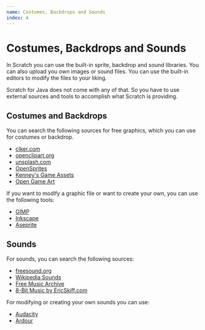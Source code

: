 ```yaml
---
name: Costumes, Backdrops and Sounds
index: 4
---
```


# Costumes, Backdrops and Sounds

In Scratch you can use the built-in sprite, backdrop and sound libraries. You can also upload you own images or sound files. You can use the built-in editors to modify the files to your liking.

Scratch for Java does not come with any of that. So you have to use external sources and tools to accomplish what Scratch is providing.

## Costumes and Backdrops

You can search the following sources for free graphics, which you can use for costumes or backdrop.

- [clker.com](https://clker.com)
- [openclipart.org](https://openclipart.org/)
- [unsplash.com](https://unsplash.com/)
- [OpenSprites](https://opensprites.org/)
- [Kenney's Game Assets](https://kenney.nl/assets)
- [Open Game Art](http://opengameart.org/)

If you want to modify a graphic file or want to create your own, you can use the following tools:

- [GIMP](https://www.gimp.org/)
- [Inkscape](https://inkscape.org)
- [Aseprite](https://www.aseprite.org/)

## Sounds

For sounds, you can search the following sources:

- [freesound.org](https://www.freesound.org/)
- [Wikipedia Sounds](https://en.wikipedia.org/wiki/Wikipedia:Free_sound_resources)
- [Free Music Archive](https://freemusicarchive.org/genre/Metal/)
- [8-Bit Music by EricSkiff.com](http://ericskiff.com/music/)

For modifying or creating your own sounds you can use:

- [Audacity](https://www.audacityteam.org/)
- [Ardour](https://ardour.org/)
